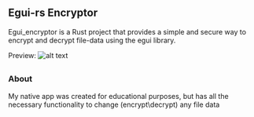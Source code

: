 ## Egui-rs Encryptor
Egui_encryptor is a Rust project that provides a simple and secure way to encrypt and decrypt file-data using the egui library.

Preview:
![alt text](https://cdn.discordapp.com/attachments/1176201554211119186/1190243807233593404/image.png?ex=65a117ed&is=658ea2ed&hm=f66187ddda9da1f20dcddc92243e85be6f21594d9543a75baf450db1472bef1b&)
##

### About
My native app was created for educational purposes, but has all the necessary functionality to change (encrypt\decrypt) any file data
